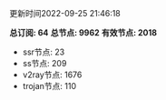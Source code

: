 更新时间2022-09-25 21:46:18

**总订阅: 64**
**总节点: 9962**
**有效节点: 2018**
- ssr节点: 23
- ss节点: 209
- v2ray节点: 1676
- trojan节点: 110
